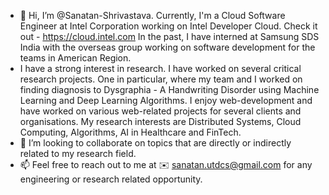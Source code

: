 - 👋 Hi, I’m @Sanatan-Shrivastava. Currently, I'm a Cloud Software Engineer at Intel Corporation working on Intel Developer Cloud. Check it out - https://cloud.intel.com
In the past, I have interned at Samsung SDS India with the overseas group working on software development for the teams in American Region.
- I have a strong interest in research. I have worked on several critical research projects. One in particular, where my team and I worked on finding diagnosis to Dysgraphia - A Handwriting Disorder using Machine Learning and Deep Learning Algorithms. I enjoy web-development and have worked on various web-related projects for several clients and organisations. My research interests are Distributed Systems, Cloud Computing, Algorithms, AI in Healthcare and FinTech.
- 💞️ I’m looking to collaborate on topics that are directly or indirectly related to my research field.
- 📫 Feel free to reach out to me at ✉️ sanatan.utdcs@gmail.com for any engineering or research related opportunity.

<!---
Sanatan-Shrivastava/Sanatan-Shrivastava is a ✨ special ✨ repository because its `README.md` (this file) appears on your GitHub profile.
You can click the Preview link to take a look at your changes.
--->
